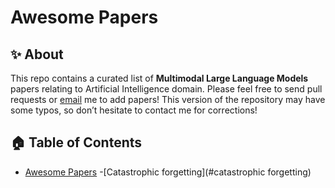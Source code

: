 # Awesome Papers

## ✨ About
This repo contains a curated list of **Multimodal Large Language Models** papers relating to Artificial Intelligence domain.
Please feel free to send pull requests or [email](qzk0919@connect.hku.hk) me to add papers! 
This version of the repository may have some typos, so don’t hesitate to contact me for corrections!

<!-- ******* 0-Content Table ******* -->
 ## 🏠 Table of Contents
- [Awesome Papers](#awesome-papers)
  -[Catastrophic forgetting](#catastrophic forgetting)
